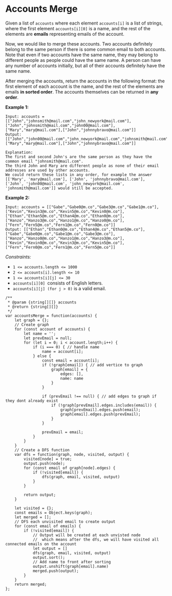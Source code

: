 #  Accounts Merge

Given a list of `accounts` where each element `accounts[i]` is a list of strings, where the first element `accounts[i][0]` is a name, and the rest of the elements are **emails** representing emails of the account.

Now, we would like to merge these accounts. Two accounts definitely belong to the same person if there is some common email to both accounts. Note that even if two accounts have the same name, they may belong to different people as people could have the same name. A person can have any number of accounts initially, but all of their accounts definitely have the same name.

After merging the accounts, return the accounts in the following format: the first element of each account is the name, and the rest of the elements are emails **in sorted order**. The accounts themselves can be returned in **any order**.

 

**Example 1:**
```
Input: accounts = [["John","johnsmith@mail.com","john_newyork@mail.com"],["John","johnsmith@mail.com","john00@mail.com"],["Mary","mary@mail.com"],["John","johnnybravo@mail.com"]]
Output: [["John","john00@mail.com","john_newyork@mail.com","johnsmith@mail.com"],["Mary","mary@mail.com"],["John","johnnybravo@mail.com"]]

Explanation:
The first and second John's are the same person as they have the common email "johnsmith@mail.com".
The third John and Mary are different people as none of their email addresses are used by other accounts.
We could return these lists in any order, for example the answer [['Mary', 'mary@mail.com'], ['John', 'johnnybravo@mail.com'], 
['John', 'john00@mail.com', 'john_newyork@mail.com', 'johnsmith@mail.com']] would still be accepted.
```

**Example 2:**
```
Input: accounts = [["Gabe","Gabe0@m.co","Gabe3@m.co","Gabe1@m.co"],["Kevin","Kevin3@m.co","Kevin5@m.co","Kevin0@m.co"],["Ethan","Ethan5@m.co","Ethan4@m.co","Ethan0@m.co"],["Hanzo","Hanzo3@m.co","Hanzo1@m.co","Hanzo0@m.co"],["Fern","Fern5@m.co","Fern1@m.co","Fern0@m.co"]]
Output: [["Ethan","Ethan0@m.co","Ethan4@m.co","Ethan5@m.co"],["Gabe","Gabe0@m.co","Gabe1@m.co","Gabe3@m.co"],["Hanzo","Hanzo0@m.co","Hanzo1@m.co","Hanzo3@m.co"],["Kevin","Kevin0@m.co","Kevin3@m.co","Kevin5@m.co"],["Fern","Fern0@m.co","Fern1@m.co","Fern5@m.co"]]
```

*Constraints:*

- `1 <= accounts.length <= 1000`
- `2 <= accounts[i].length <= 10`
- `1 <= accounts[i][j] <= 30`
- `accounts[i][0] `consists of English letters.
- `accounts[i][j] (for j > 0)` is a valid email.


```
/**
 * @param {string[][]} accounts
 * @return {string[][]}
 */
var accountsMerge = function(accounts) {
    let graph = {};
    // Create graph
    for (const account of accounts) {
        let name = '';
        let prevEmail = null;
        for (let i = 0; i < account.length;i++) {
            if (i === 0) { // handle name
                name = account[i];
            } else {
                const email = account[i];
                if (!graph[email]) { // add vertice to graph
                    graph[email] = {
                        edges: [],
                        name: name
                    }
                }
                
                if (prevEmail !== null) { // add edges to graph if they dont already exist
                    if (!graph[prevEmail].edges.includes(email)) {
                        graph[prevEmail].edges.push(email);
                        graph[email].edges.push(prevEmail);
                    }
                }
                
                prevEmail = email;
            }
        }
    }
    // Create a DFS function
    var dfs = function(graph, node, visited, output) {
        visited[node] = true;
        output.push(node);
        for (const email of graph[node].edges) {
            if (!visited[email]) {
                dfs(graph, email, visited, output)
            }
        }
        
        return output;
    }
    
    let visited = {};
    const emails = Object.keys(graph);
    let merged = [];
    // DFS each unvisited email to create output
    for (const email of emails) {
        if (!visited[email]) {
            // Output will be created at each unvisted node
            //  which means after the dfs, we will have visited all connected emails on the account
            let output = []
            dfs(graph, email, visited, output)
            output.sort();
            // Add name to front after sorting
            output.unshift(graph[email].name)
            merged.push(output);
        }
    }
    return merged;
};
```